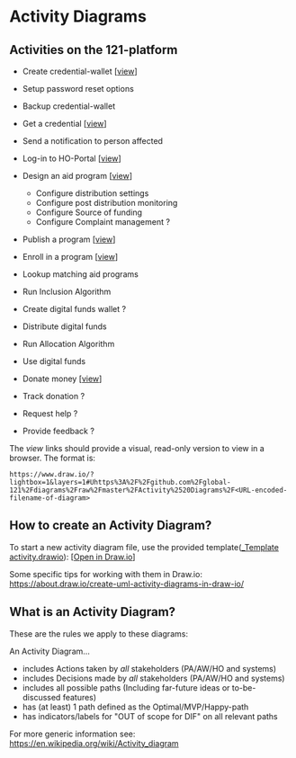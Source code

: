 Activity Diagrams
=================

## Activities on the 121-platform

* Create credential-wallet [[view](https://www.draw.io/?lightbox=1&layers=1#Uhttps%3A%2F%2Fgithub.com%2Fglobal-121%2Fdiagrams%2Fraw%2Fmaster%2FActivity%2520Diagrams%2FCreate%2520credential-wallet%2520activity.drawio)]
* Setup password reset options
* Backup credential-wallet
* Get a credential [[view](https://www.draw.io/?lightbox=1&layers=1#Uhttps%3A%2F%2Fgithub.com%2Fglobal-121%2Fdiagrams%2Fraw%2Fmaster%2FActivity%2520Diagrams%2FGet%2520a%2520credential%2520activity.drawio)]
* Send a notification to person affected

* Log-in to HO-Portal [[view](https://www.draw.io/?lightbox=1&layers=1#Uhttps%3A%2F%2Fgithub.com%2Fglobal-121%2Fdiagrams%2Fraw%2Fmaster%2FActivity%2520Diagrams%2FLog-in%2520to%2520HO-Portal%2520activity.drawio)]
* Design an aid program [[view](https://www.draw.io/?lightbox=1&layers=1#Uhttps%3A%2F%2Fgithub.com%2Fglobal-121%2Fdiagrams%2Fraw%2Fmaster%2FActivity%2520Diagrams%2FDesign%2520an%2520aid%2520program%2520activity.drawio)]
  * Configure distribution settings
  * Configure post distribution monitoring
  * Configure Source of funding
  * Configure Complaint management ?
* Publish a program [[view](https://www.draw.io/?lightbox=1&layers=1#Uhttps%3A%2F%2Fgithub.com%2Fglobal-121%2Fdiagrams%2Fraw%2Fmaster%2FActivity%2520Diagrams%2FPublish%2520a%2520program%2520activity.drawio)]

* Enroll in a program [[view](https://www.draw.io/?lightbox=1&layers=1#Uhttps%3A%2F%2Fgithub.com%2Fglobal-121%2Fdiagrams%2Fraw%2Fmaster%2FActivity%2520Diagrams%2FEnroll%2520in%2520a%2520program%2520activity.drawio)]
* Lookup matching aid programs
* Run Inclusion Algorithm
* Create digital funds wallet ?
* Distribute digital funds
* Run Allocation Algorithm
* Use digital funds
* Donate money [[view](https://www.draw.io/?lightbox=1&layers=1#Uhttps%3A%2F%2Fgithub.com%2Fglobal-121%2Fdiagrams%2Fraw%2Fmaster%2FActivity%2520Diagrams%2FDonate%2520money%2520activity.drawio)]
* Track donation ?
* Request help ?
* Provide feedback ?


The _view_ links should provide a visual, read-only version to view in a browser. The format is:

    https://www.draw.io/?lightbox=1&layers=1#Uhttps%3A%2F%2Fgithub.com%2Fglobal-121%2Fdiagrams%2Fraw%2Fmaster%2FActivity%2520Diagrams%2F<URL-encoded-filename-of-diagram>


## How to create an Activity Diagram?
To start a new activity diagram file, use the provided template([_Template activity.drawio](./_Template%20activity.drawio)): [[Open in Draw.io](https://www.draw.io/#Uhttps%3A%2F%2Fgithub.com%2Fglobal-121%2Fdiagrams%2Fraw%2Fmaster%2FActivity%2520Diagrams%2F_Template%2520activity.drawio)]

Some specific tips for working with them in Draw.io: <https://about.draw.io/create-uml-activity-diagrams-in-draw-io/>


## What is an Activity Diagram?
These are the rules we apply to these diagrams:

An Activity Diagram…
* includes Actions taken by *all* stakeholders (PA/AW/HO and systems)
* includes Decisions made by *all* stakeholders (PA/AW/HO and systems)
* includes all possible paths (Including far-future ideas or to-be-discussed features)
* has (at least) 1 path defined as the Optimal/MVP/Happy-path
* has indicators/labels for "OUT of scope for DIF" on all relevant paths

For more generic information see: <https://en.wikipedia.org/wiki/Activity_diagram>


